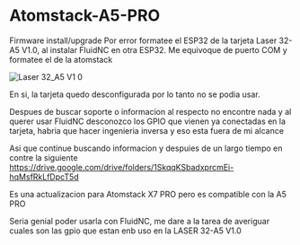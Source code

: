 # Atomstack-A5-PRO
Firmware install/upgrade
Por error formatee el ESP32 de la tarjeta Laser 32-A5 V1.0, al instalar FluidNC en otra ESP32. Me equivoque de puerto COM y formatee el de la atomstack

![Laser 32_A5 V1 0](https://github.com/user-attachments/assets/cc9b9ff7-28e9-4ba1-bfe4-72e1b95b2374)

En si, la tarjeta quedo desconfigurada por lo tanto no se podia usar. 

Despues de buscar soporte o informacion al respecto no encontre nada y al querer usar FluidNC 
desconozco los GPIO que vienen ya conectadas en la tarjeta, habria que hacer ingenieria inversa y eso esta fuera de mi alcance


Asi que continue buscando informacion y despuies de un largo tiempo en contre la siguiente  
https://drive.google.com/drive/folders/1SkqqKSbadxprcmEi-hqMsfRkLfDpcT5d

Es una actualizacion para Atomstack X7 PRO pero es compatible con la A5 PRO 


Seria genial poder usarla con FluidNC, me dare a la tarea de averiguar cuales son las gpio que estan enb uso en la LASER 32-A5 V1.0
